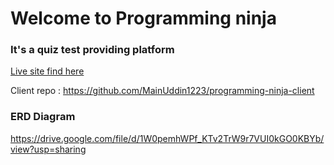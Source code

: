 # Welcome to Programming ninja

### It's a quiz test providing platform

[Live site find here](https://programming-ninja.vercel.app/)

Client repo : https://github.com/MainUddin1223/programming-ninja-client

### ERD Diagram

https://drive.google.com/file/d/1W0pemhWPf_KTv2TrW9r7VUI0kGO0KBYb/view?usp=sharing
